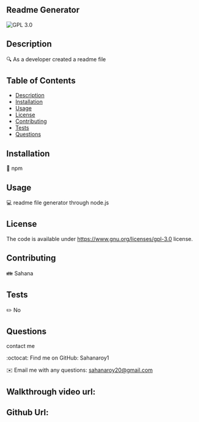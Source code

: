 
  ## Readme Generator
  ![GPL 3.0](https://img.shields.io/badge/License-GPL%20v3-blue.svg)
 
  
  ## Description
  🔍 As a developer created a readme file
  
  ## Table of Contents
  - [Description](#description)
  - [Installation](#installation)
  - [Usage](#usage)
  - [License](#license)
  - [Contributing](#contributing)
  - [Tests](#tests)
  - [Questions](#questions)
  
  ## Installation
  💾 npm
  
  ## Usage
  💻 readme file generator through node.js
  
  ## License

  The code is available under https://www.gnu.org/licenses/gpl-3.0 license.
  
  ## Contributing
  👪 Sahana
  
  ## Tests
  ✏️ No
  
  ## Questions
  contact me

  :octocat: Find me on GitHub: Sahanaroy1

  ✉️ Email me with any questions: sahanaroy20@gmail.com


  ## Walkthrough video url:


  ## Github Url:

